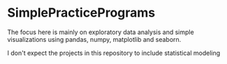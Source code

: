 # SimplePracticePrograms
The focus here is mainly on exploratory data analysis and simple visualizations using pandas, numpy, matplotlib and seaborn. 

I don't expect the projects in this repository to include statistical modeling

